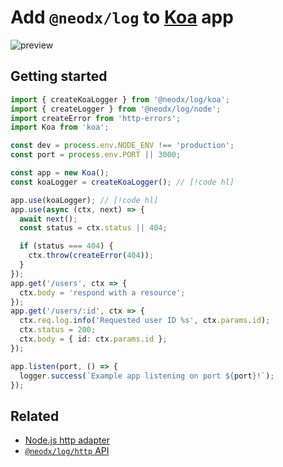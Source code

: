 # Add `@neodx/log` to [Koa](https://koajs.com) app

![preview](/log/example-koa-logs.png)

## Getting started

```typescript
import { createKoaLogger } from '@neodx/log/koa';
import { createLogger } from '@neodx/log/node';
import createError from 'http-errors';
import Koa from 'koa';

const dev = process.env.NODE_ENV !== 'production';
const port = process.env.PORT || 3000;

const app = new Koa();
const koaLogger = createKoaLogger(); // [!code hl]

app.use(koaLogger); // [!code hl]
app.use(async (ctx, next) => {
  await next();
  const status = ctx.status || 404;

  if (status === 404) {
    ctx.throw(createError(404));
  }
});
app.get('/users', ctx => {
  ctx.body = 'respond with a resource';
});
app.get('/users/:id', ctx => {
  ctx.req.log.info('Requested user ID %s', ctx.params.id);
  ctx.status = 200;
  ctx.body = { id: ctx.params.id };
});

app.listen(port, () => {
  logger.success(`Example app listening on port ${port}!`);
});
```

## Related

- [Node.js http adapter](./http.md)
- [`@neodx/log/http` API](../api/http.md)
